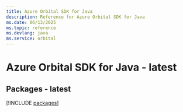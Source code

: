 ```yaml
---
title: Azure Orbital SDK for Java
description: Reference for Azure Orbital SDK for Java
ms.date: 06/13/2025
ms.topic: reference
ms.devlang: java
ms.service: orbital
---
```

# Azure Orbital SDK for Java - latest
## Packages - latest
[!INCLUDE [packages](orbital-index.md)]